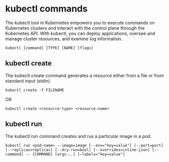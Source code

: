 # kubectl commands

The kubectl tool in Kubernetes empowers you to execute commands on Kubernetes clusters and interact with the control plane through the Kubernetes API. With kubectl, you can deploy applications, oversee and manage cluster resources, and examine log information.

`kubectl [command] [TYPE] [NAME] [flags]`

## kubectl create

The kubectl create command generates a resource either from a file or from standard input (stdin).

`kubectl create -f FILENAME`

OR

`kubectl create <resource-type> <resource-name>`

## kubectl run

The kubectl run command creates and rus a particular image in a pod.

```
kubectl run <pod-name> --image=image [--env="key=value"] [--port=port] [--replicas=replicas] [--dry-run=bool] [--overrides=inline-json] [--command] -- [COMMAND] [args...] [—labels="key=value"]
```


